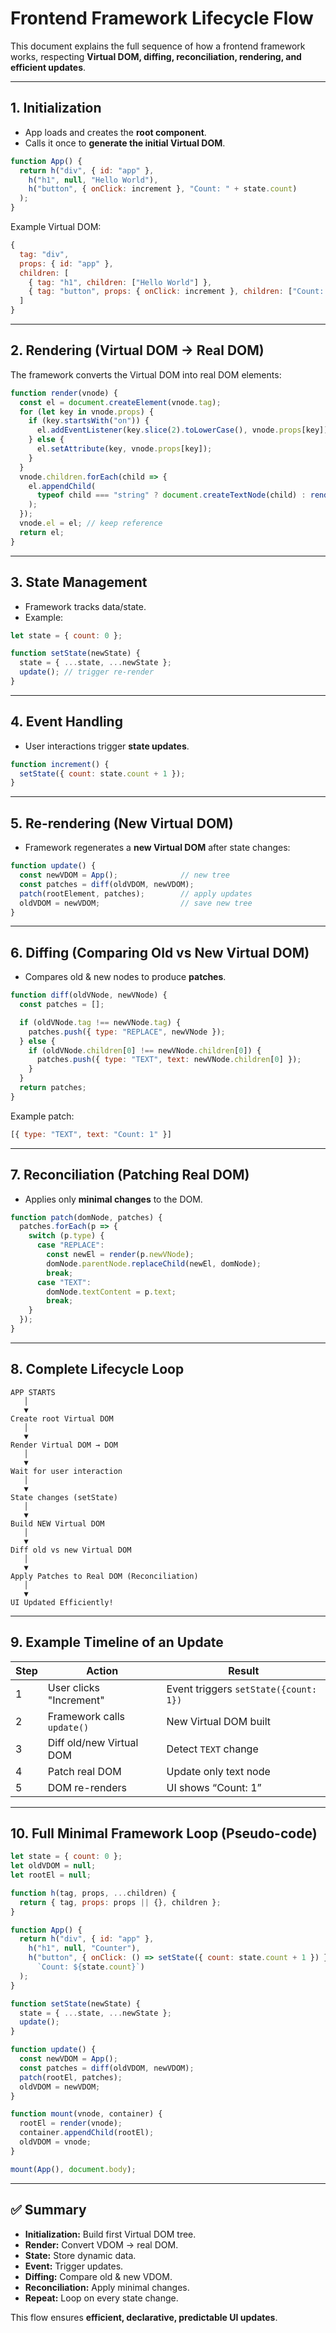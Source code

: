 
# Frontend Framework Lifecycle Flow

This document explains the full sequence of how a frontend framework works, respecting **Virtual DOM, diffing, reconciliation, rendering, and efficient updates**.

---

## 1. Initialization

- App loads and creates the **root component**.
- Calls it once to **generate the initial Virtual DOM**.

```js
function App() {
  return h("div", { id: "app" },
    h("h1", null, "Hello World"),
    h("button", { onClick: increment }, "Count: " + state.count)
  );
}
```

Example Virtual DOM:

```js
{
  tag: "div",
  props: { id: "app" },
  children: [
    { tag: "h1", children: ["Hello World"] },
    { tag: "button", props: { onClick: increment }, children: ["Count: 0"] }
  ]
}
```

---

## 2. Rendering (Virtual DOM → Real DOM)

The framework converts the Virtual DOM into real DOM elements:

```js
function render(vnode) {
  const el = document.createElement(vnode.tag);
  for (let key in vnode.props) {
    if (key.startsWith("on")) {
      el.addEventListener(key.slice(2).toLowerCase(), vnode.props[key]);
    } else {
      el.setAttribute(key, vnode.props[key]);
    }
  }
  vnode.children.forEach(child => {
    el.appendChild(
      typeof child === "string" ? document.createTextNode(child) : render(child)
    );
  });
  vnode.el = el; // keep reference
  return el;
}
```

---

## 3. State Management

- Framework tracks data/state.
- Example:

```js
let state = { count: 0 };

function setState(newState) {
  state = { ...state, ...newState };
  update(); // trigger re-render
}
```

---

## 4. Event Handling

- User interactions trigger **state updates**.

```js
function increment() {
  setState({ count: state.count + 1 });
}
```

---

## 5. Re-rendering (New Virtual DOM)

- Framework regenerates a **new Virtual DOM** after state changes:

```js
function update() {
  const newVDOM = App();              // new tree
  const patches = diff(oldVDOM, newVDOM);
  patch(rootElement, patches);        // apply updates
  oldVDOM = newVDOM;                  // save new tree
}
```

---

## 6. Diffing (Comparing Old vs New Virtual DOM)

- Compares old & new nodes to produce **patches**.

```js
function diff(oldVNode, newVNode) {
  const patches = [];

  if (oldVNode.tag !== newVNode.tag) {
    patches.push({ type: "REPLACE", newVNode });
  } else {
    if (oldVNode.children[0] !== newVNode.children[0]) {
      patches.push({ type: "TEXT", text: newVNode.children[0] });
    }
  }
  return patches;
}
```

Example patch:

```js
[{ type: "TEXT", text: "Count: 1" }]
```

---

## 7. Reconciliation (Patching Real DOM)

- Applies only **minimal changes** to the DOM.

```js
function patch(domNode, patches) {
  patches.forEach(p => {
    switch (p.type) {
      case "REPLACE":
        const newEl = render(p.newVNode);
        domNode.parentNode.replaceChild(newEl, domNode);
        break;
      case "TEXT":
        domNode.textContent = p.text;
        break;
    }
  });
}
```

---

## 8. Complete Lifecycle Loop

```
APP STARTS
   │
   ▼
Create root Virtual DOM
   │
   ▼
Render Virtual DOM → DOM
   │
   ▼
Wait for user interaction
   │
   ▼
State changes (setState)
   │
   ▼
Build NEW Virtual DOM
   │
   ▼
Diff old vs new Virtual DOM
   │
   ▼
Apply Patches to Real DOM (Reconciliation)
   │
   ▼
UI Updated Efficiently!
```

---

## 9. Example Timeline of an Update

| Step | Action | Result |
|------|--------|--------|
| 1 | User clicks "Increment" | Event triggers `setState({count: 1})` |
| 2 | Framework calls `update()` | New Virtual DOM built |
| 3 | Diff old/new Virtual DOM | Detect `TEXT` change |
| 4 | Patch real DOM | Update only text node |
| 5 | DOM re-renders | UI shows “Count: 1” |

---

## 10. Full Minimal Framework Loop (Pseudo-code)

```js
let state = { count: 0 };
let oldVDOM = null;
let rootEl = null;

function h(tag, props, ...children) {
  return { tag, props: props || {}, children };
}

function App() {
  return h("div", { id: "app" },
    h("h1", null, "Counter"),
    h("button", { onClick: () => setState({ count: state.count + 1 }) },
      `Count: ${state.count}`)
  );
}

function setState(newState) {
  state = { ...state, ...newState };
  update();
}

function update() {
  const newVDOM = App();
  const patches = diff(oldVDOM, newVDOM);
  patch(rootEl, patches);
  oldVDOM = newVDOM;
}

function mount(vnode, container) {
  rootEl = render(vnode);
  container.appendChild(rootEl);
  oldVDOM = vnode;
}

mount(App(), document.body);
```

---

## ✅ Summary

- **Initialization:** Build first Virtual DOM tree.
- **Render:** Convert VDOM → real DOM.
- **State:** Store dynamic data.
- **Event:** Trigger updates.
- **Diffing:** Compare old & new VDOM.
- **Reconciliation:** Apply minimal changes.
- **Repeat:** Loop on every state change.

This flow ensures **efficient, declarative, predictable UI updates**.
